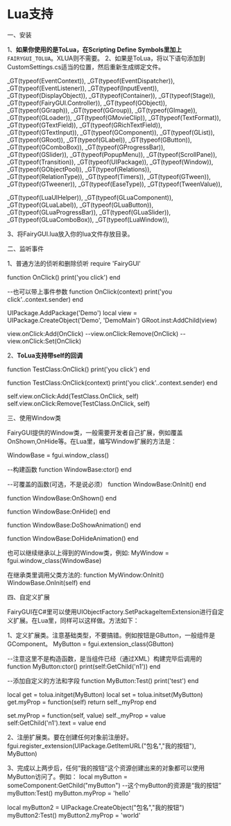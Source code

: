 Lua支持====一、安装1、**如果你使用的是ToLua，在Scripting Define Symbols里加上** `FAIRYGUI_TOLUA`。XLUA则不需要。2、如果是ToLua，将以下语句添加到CustomSettings.cs适当的位置，然后重新生成绑定文件。_GT(typeof(EventContext)),_GT(typeof(EventDispatcher)),_GT(typeof(EventListener)),_GT(typeof(InputEvent)),_GT(typeof(DisplayObject)),_GT(typeof(Container)),_GT(typeof(Stage)),_GT(typeof(FairyGUI.Controller)),_GT(typeof(GObject)),_GT(typeof(GGraph)),_GT(typeof(GGroup)),_GT(typeof(GImage)),_GT(typeof(GLoader)),_GT(typeof(GMovieClip)),_GT(typeof(TextFormat)),_GT(typeof(GTextField)),_GT(typeof(GRichTextField)),_GT(typeof(GTextInput)),_GT(typeof(GComponent)),_GT(typeof(GList)),_GT(typeof(GRoot)),_GT(typeof(GLabel)),_GT(typeof(GButton)),_GT(typeof(GComboBox)),_GT(typeof(GProgressBar)),_GT(typeof(GSlider)),_GT(typeof(PopupMenu)),_GT(typeof(ScrollPane)),_GT(typeof(Transition)),_GT(typeof(UIPackage)),_GT(typeof(Window)),_GT(typeof(GObjectPool)),_GT(typeof(Relations)),_GT(typeof(RelationType)),_GT(typeof(Timers)),_GT(typeof(GTween)),_GT(typeof(GTweener)),_GT(typeof(EaseType)),_GT(typeof(TweenValue)),_GT(typeof(LuaUIHelper)),_GT(typeof(GLuaComponent)),_GT(typeof(GLuaLabel)),_GT(typeof(GLuaButton)),_GT(typeof(GLuaProgressBar)),_GT(typeof(GLuaSlider)),_GT(typeof(GLuaComboBox)),_GT(typeof(LuaWindow)),3、将FairyGUI.lua放入你的lua文件存放目录。二、监听事件1、普通方法的侦听和删除侦听require 'FairyGUI'function OnClick()	print('you click')end--也可以带上事件参数function OnClick(context)	print('you click'..context.sender)endUIPackage.AddPackage('Demo')local view = UIPackage.CreateObject('Demo', 'DemoMain')GRoot.inst:AddChild(view)view.onClick:Add(OnClick)--view.onClick:Remove(OnClick)--view.onClick:Set(OnClick)	2、**ToLua支持带self的回调**function TestClass:OnClick()	print('you click')endfunction TestClass:OnClick(context)	print('you click'..context.sender)endself.view.onClick:Add(TestClass.OnClick, self)self.view.onClick:Remove(TestClass.OnClick, self)三、使用Window类FairyGUI提供的Window类，一般需要开发者自己扩展，例如覆盖OnShown,OnHide等。在Lua里，编写Window扩展的方法是：WindowBase = fgui.window_class()--构建函数function WindowBase:ctor()end--可覆盖的函数(可选，不是说必须）function WindowBase:OnInit()endfunction WindowBase:OnShown()endfunction WindowBase:OnHide()endfunction WindowBase:DoShowAnimation()endfunction WindowBase:DoHideAnimation()end也可以继续继承以上得到的Window类，例如:MyWindow = fgui.window_class(WindowBase)在继承类里调用父类方法的:function MyWindow:OnInit()	WindowBase.OnInit(self)end四、自定义扩展FairyGUI在C#里可以使用UIObjectFactory.SetPackageItemExtension进行自定义扩展。在Lua里，同样可以这样做。方法如下：1、定义扩展类。注意基础类型，不要搞错。例如按钮是GButton，一般组件是GComponent。MyButton = fgui.extension_class(GButton)--注意这里不是构造函数，是当组件已经（通过XML）构建完毕后调用的function MyButton:ctor()	print(self:GetChild('n1'))end--添加自定义的方法和字段function MyButton:Test()	print('test')endlocal get = tolua.initget(MyButton)local set = tolua.initset(MyButton)get.myProp = function(self)	return self._myPropendset.myProp = function(self, value)	self._myProp = value	self:GetChild('n1').text = valueend2、注册扩展类。要在创建任何对象前注册好。fgui.register_extension(UIPackage.GetItemURL("包名","我的按钮"), MyButton)3、完成以上两步后，任何“我的按钮”这个资源创建出来的对象都可以使用MyButton访问了。例如：local myButton = someComponent:GetChild("myButton") --这个myButton的资源是“我的按钮”myButton:Test()myButton.myProp = 'hello'local myButton2 = UIPackage.CreateObject("包名","我的按钮")myButton2:Test()myButton2.myProp = 'world'